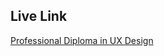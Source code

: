 ## Live Link 

[Professional Diploma in UX Design](https://www.study365.co.uk/professional-diploma-in-ux-design/)
